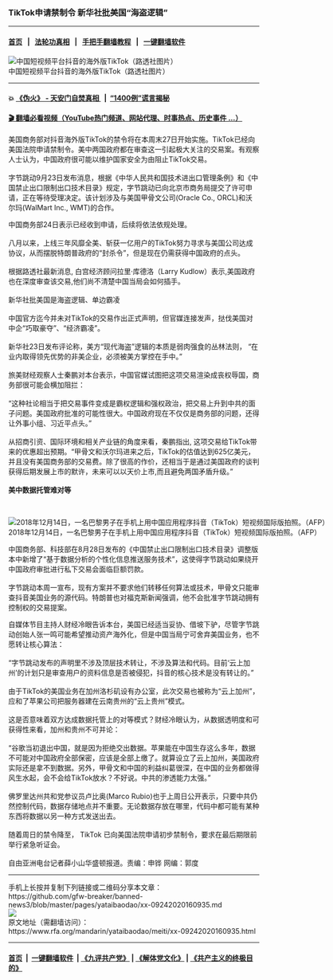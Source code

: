### TikTok申请禁制令 新华社批美国“海盗逻辑”
------------------------

#### [首页](https://github.com/gfw-breaker/banned-news3/blob/master/README.md) &nbsp;&nbsp;|&nbsp;&nbsp; [法轮功真相](https://github.com/begood0513/basic/blob/master/README.md)  &nbsp;&nbsp;|&nbsp;&nbsp; [手把手翻墙教程](https://github.com/gfw-breaker/guides/wiki)  &nbsp;&nbsp;|&nbsp;&nbsp; [一键翻墙软件](https://github.com/gfw-breaker/nogfw/blob/master/README.md)  



<div id="headerimg">
 <img alt="中国短视频平台抖音的海外版TikTok（路透社图片）" src="https://www.rfa.org/mandarin/yataibaodao/junshiwaijiao/cl-08112020132457.html/2020-08-01T024608Z_1748283933_RC2Q4I9ZSJ0C_RTRMADP_3_USA-TIKTOK-BAN.jpg/@@images/dfd548a1-585f-42ca-ab69-35e77338901f.jpeg" title="中国短视频平台抖音的海外版TikTok（路透社图片）"/>
 <div id="headerimgcontents">
  <div id="headerimgcaption">
   <span>
    中国短视频平台抖音的海外版TikTok（路透社图片）
   </span>
   <!-- zoomattribute -->
  </div>
  <!-- headerimgcaption -->
 </div>
 <!-- headerimagecontents -->
</div>

<hr/>


#### 💥 [《伪火》 - 天安门自焚真相 ](http://158.247.195.190:10000/videos/blog/weihuo.html)&nbsp; |&nbsp; [“1400例”谎言揭秘  ](http://158.247.195.190:10000/videos/blog/jiexi1400.html)

#### [ 🎬  翻墙必看视频（YouTube热门频道、网站代理、时事热点、历史事件 ...）](https://github.com/gfw-breaker/links/blob/master/banned.md)

<div id="storytext">
 <div>
  <div class="slot_header">
  </div>
 </div>
 <p>
  美国商务部对抖音海外版TikTok的禁令将在本周末27日开始实施。TikTok已经向美国法院申请禁制令。美中两国政府都在审查这一引起极大关注的交易案。有观察人士认为，中国政府很可能以维护国家安全为由阻止TikTok交易。
  <br/>
  <br/>
  字节跳动9月23日发布消息，根据《中华人民共和国技术进出口管理条例》和《中国禁止出口限制出口技术目录》规定，字节跳动已向北京市商务局提交了许可申请，正在等待受理决定。该计划涉及与美国甲骨文公司(Oracle Co., ORCL)和沃尔玛(WalMart Inc., WMT)的合作。
 </p>
 <p>
  中国商务部24日表示已经收到申请，后续将依法依规处理。
  <br/>
  <br/>
  八月以来，上线三年风靡全美、斩获一亿用户的TikTok努力寻求与美国公司达成协议，从而摆脱特朗普政府的“封杀令”，但是现在仍需获得中国政府的点头。
  <br/>
  <br/>
  根据路透社最新消息, 白宫经济顾问拉里·库德洛（Larry Kudlow）表示,美国政府也在深度审查该交易,他们尚不清楚中国当局会如何插手。
  <br/>
  <br/>
  新华社批美国是海盗逻辑、单边霸凌
  <br/>
  <br/>
  中国官方迄今并未对TikTok的交易作出正式声明，但官媒连接发声，挞伐美国对中企“巧取豪夺”、“经济霸凌”。
  <br/>
  <br/>
  新华社23日发布评论称，美方“现代海盗”逻辑的本质是弱肉强食的丛林法则， “在业内取得领先优势的非美企业，必须被美方掌控在手中。”
  <br/>
  <br/>
  旅美财经观察人士秦鹏对本台表示，中国官媒试图把这项交易渲染成丧权辱国，商务部很可能会横加阻拦：
  <br/>
  <br/>
  “这种社论相当于把交易事件变成是霸权逻辑和强权政治，把交易上升到中共的面子问题。美国政府批准的可能性很大。中国政府现在不仅仅是商务部的问题，还得让外事小组、习近平点头。”
  <br/>
  <br/>
  从招商引资、国际环境和相关产业链的角度来看，秦鹏指出, 这项交易给TikTok带来的优惠超出预期。“甲骨文和沃尔玛进来之后，TikTok的估值达到625亿美元，并且没有美国商务部的交易费。除了很高的作价，还相当于是通过美国政府的谈判获得后期发展上市的默许，未来可以以天价上市,而且避免两国矛盾升级。”
  <br/>
  <br/>
  <b>
   美中数据托管难对等
  </b>
 </p>
 <p>
  <b>
  </b>
  <br/>
  <div class="image-inline captioned" style="width:1500px;">
   <div style="width:1500px;">
    <img alt="2018年12月14日，一名巴黎男子在手机上用中国应用程序抖音（TikTok）短视频国际版拍照。（AFP）" src="https://www.rfa.org/mandarin/yataibaodao/junshiwaijiao/cl-08112020132457.html/000_1BM18G.jpg" title="2018年12月14日，一名巴黎男子在手机上用中国应用程序抖音（TikTok）短视频国际版拍照。（AFP）"/>
   </div>
   <div class="image-caption">
    <span style="width:1500px;">
     2018年12月14日，一名巴黎男子在手机上用中国应用程序抖音（TikTok）短视频国际版拍照。（AFP）
    </span>
    <span class="copyright">
    </span>
   </div>
  </div>
 </p>
 <p>
  中国商务部、科技部在8月28日发布的《中国禁止出口限制出口技术目录》调整版本中新增了“基于数据分析的个性化信息推送服务技术”，这使得字节跳动如果绕开中国政府审批进行私下交易会面临巨额罚款。
  <br/>
  <br/>
  字节跳动本周一宣布，现有方案并不要求他们转移任何算法或技术，甲骨文只能审查抖音美国业务的源代码。特朗普也对福克斯新闻强调，他不会批准字节跳动拥有控制权的交易提案。
 </p>
 <p>
  自媒体节目主持人财经冷眼告诉本台，美国已经适当妥协、借坡下驴，尽管字节跳动创始人张一鸣可能希望推动资产海外化，但是中国当局宁可舍弃美国业务，也不愿转让核心算法：
  <br/>
  <br/>
  “字节跳动发布的声明里不涉及顶层技术转让，不涉及算法和代码。目前‘云上加州’的计划只是审查用户的资料信息是否被侵犯，抖音的核心技术是没有转让的。”
  <br/>
  <br/>
  由于TikTok的美国业务在加州洛杉矶设有办公室，此次交易也被称为“云上加州”，应和了苹果公司把服务器建在云南贵州的“云上贵州”模式。
  <br/>
  <br/>
  这是否意味着双方达成数据托管上的对等模式？财经冷眼认为，从数据透明度和可获得性来看，加州和贵州不可并论：
  <br/>
  <br/>
  “谷歌当初退出中国，就是因为拒绝交出数据。苹果能在中国生存这么多年，数据不可能对中国政府全部保密，应该是全部上缴了。就算设立了云上加州，美国政府实际还是拿不到数据。另外，甲骨文和中国的利益纠葛很深，在中国的业务都做得风生水起，会不会给TikTok放水？不好说。中共的渗透能力太强。”
  <br/>
  <br/>
  佛罗里达州共和党参议员卢比奥(Marco Rubio)也于上周日公开表示，只要中共仍然控制代码，数据存储地点并不重要。无论数据存放在哪里，代码中都可能有某种东西将数据以另一种方式发送出去。
  <br/>
  <br/>
  随着周日的禁令降至， TikTok 已向美国法院申请初步禁制令，要求在最后期限前举行紧急听证会。
  <br/>
  <br/>
  自由亚洲电台记者薛小山华盛顿报道。责编：申铧 网编：郭度
 </p>
</div>

<hr/>
手机上长按并复制下列链接或二维码分享本文章：<br/>
https://github.com/gfw-breaker/banned-news3/blob/master/pages/yataibaodao/xx-09242020160935.md <br/>
<a href='https://github.com/gfw-breaker/banned-news3/blob/master/pages/yataibaodao/xx-09242020160935.md'><img src='https://github.com/gfw-breaker/banned-news3/blob/master/pages/yataibaodao/xx-09242020160935.md.png'/></a> <br/>
原文地址（需翻墙访问）：https://www.rfa.org/mandarin/yataibaodao/meiti/xx-09242020160935.html


------------------------
#### [首页](https://github.com/gfw-breaker/banned-news3/blob/master/README.md) &nbsp;|&nbsp; [一键翻墙软件](https://github.com/gfw-breaker/nogfw/blob/master/README.md) &nbsp;| [《九评共产党》](https://github.com/gfw-breaker/9ping.md/blob/master/README.md#九评之一评共产党是什么) | [《解体党文化》](https://github.com/gfw-breaker/jtdwh.md/blob/master/README.md) | [《共产主义的终极目的》](https://github.com/gfw-breaker/gczydzjmd.md/blob/master/README.md)


<img src='http://gfw-breaker.win/banned-news3/pages/yataibaodao/xx-09242020160935.md' width='0px' height='0px'/>